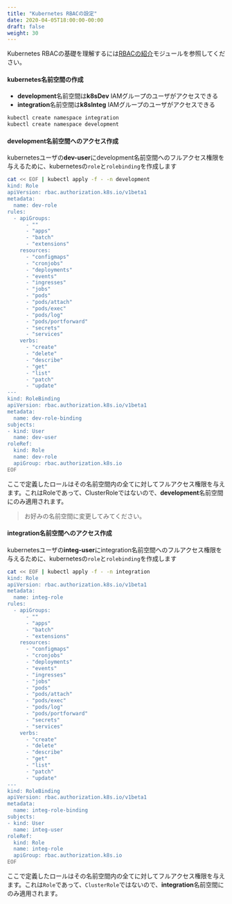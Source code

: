 ```yaml
---
title: "Kubernetes RBACの設定"
date: 2020-04-05T18:00:00-00:00
draft: false
weight: 30
---
```


<!--
You can refer to [intro to RBAC](/beginner/090_rbac/) module to understand the basic of Kubernetes RBAC.
-->
Kubernetes RBACの基礎を理解するには[RBACの紹介](/beginner/090_rbac/)モジュールを参照してください。

<!--
#### Create kubernetes namespaces
-->
#### kubernetes名前空間の作成

<!--
* **development** namespace will be accessible for IAM users from **k8sDev** group
* **integration** namespace will be accessible for IAM users from **k8sInteg** group
-->
* **development**名前空間は**k8sDev** IAMグループのユーザがアクセスできる
* **integration**名前空間は**k8sInteg** IAMグループのユーザがアクセスできる

```bash
kubectl create namespace integration
kubectl create namespace development
```

<!--
#### Configuring access to development namespace
-->
#### development名前空間へのアクセス作成

<!--
We create a kubernetes `role` and `rolebinding` in the development namespace giving full access to the kubernetes user **dev-user**
-->
kubernetesユーザの**dev-user**にdevelopment名前空間へのフルアクセス権限を与えるために、kubernetesの`role`と`rolebinding`を作成します

```bash
cat << EOF | kubectl apply -f - -n development
kind: Role
apiVersion: rbac.authorization.k8s.io/v1beta1
metadata:
  name: dev-role
rules:
  - apiGroups:
      - ""
      - "apps"
      - "batch"
      - "extensions"
    resources:
      - "configmaps"
      - "cronjobs"
      - "deployments"
      - "events"
      - "ingresses"
      - "jobs"
      - "pods"
      - "pods/attach"
      - "pods/exec"
      - "pods/log"
      - "pods/portforward"
      - "secrets"
      - "services"
    verbs:
      - "create"
      - "delete"
      - "describe"
      - "get"
      - "list"
      - "patch"
      - "update"
---
kind: RoleBinding
apiVersion: rbac.authorization.k8s.io/v1beta1
metadata:
  name: dev-role-binding
subjects:
- kind: User
  name: dev-user
roleRef:
  kind: Role
  name: dev-role
  apiGroup: rbac.authorization.k8s.io
EOF
```

<!--
The role we define will give full access to everything in that namespace. It is a Role, and not a ClusterRole, so it is going to be applied only in the **development** namespace.
-->
ここで定義したロールはその名前空間内の全てに対してフルアクセス権限を与えます。これはRoleであって、ClusterRoleではないので、**development**名前空間にのみ適用されます。

<!--
> feel free to adapt or duplicate to any namespace you prefer.
-->
> お好みの名前空間に変更してみてください。

<!--
#### Configuring access to integration namespace
-->
#### integration名前空間へのアクセス作成

<!--
We create a kubernetes `role` and `rolebinding` in the integration namespace for full access with the kubernetes user **integ-user**
-->
kubernetesユーザの**integ-user**にintegration名前空間へのフルアクセス権限を与えるために、kubernetesの`role`と`rolebinding`を作成します

```bash
cat << EOF | kubectl apply -f - -n integration
kind: Role
apiVersion: rbac.authorization.k8s.io/v1beta1
metadata:
  name: integ-role
rules:
  - apiGroups:
      - ""
      - "apps"
      - "batch"
      - "extensions"
    resources:
      - "configmaps"
      - "cronjobs"
      - "deployments"
      - "events"
      - "ingresses"
      - "jobs"
      - "pods"
      - "pods/attach"
      - "pods/exec"
      - "pods/log"
      - "pods/portforward"
      - "secrets"
      - "services"
    verbs:
      - "create"
      - "delete"
      - "describe"
      - "get"
      - "list"
      - "patch"
      - "update"
---
kind: RoleBinding
apiVersion: rbac.authorization.k8s.io/v1beta1
metadata:
  name: integ-role-binding
subjects:
- kind: User
  name: integ-user
roleRef:
  kind: Role
  name: integ-role
  apiGroup: rbac.authorization.k8s.io
EOF
```

<!--
The role we define will give full access to everything in that namespace. It is a `Role`, and not a `ClusterRole`, so it is going to be applied only in the **integration** namespace.
-->
ここで定義したロールはその名前空間内の全てに対してフルアクセス権限を与えます。これは`Role`であって、`ClusterRole`ではないので、**integration**名前空間にのみ適用されます。

